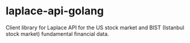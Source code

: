# laplace-api-golang
 Client library for Laplace API for the US stock market and BIST (Istanbul stock market) fundamental financial data.
